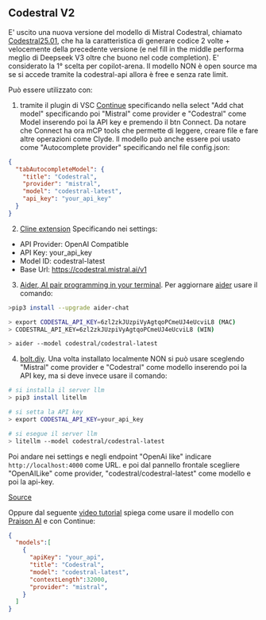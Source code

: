 ## Codestral V2
E' uscito una nuova versione del modello di Mistral Codestral, chiamato [Codestral25.01](https://mistral.ai/news/codestral-2501/), che ha la caratteristica di generare codice 2 volte + velocemente della precedente versione (e nel fill in the middle performa meglio di Deepseek V3 oltre che buono nel code completion). E' considerato la 1° scelta per copilot-arena. Il modello NON è open source ma se si accede tramite la codestral-api allora è free e senza rate limit.

Può essere utilizzato con:

1. tramite il plugin di VSC [Continue](https://www.continue.dev/) specificando nella select "Add chat model" specificando poi "Mistral" come provider e "Codestral" come Model inserendo poi la API key e premendo il btn Connect. Da notare che Connect ha ora mCP tools che permette di leggere, creare file e fare altre operazioni come Clyde. Il modello può anche essere poi usato come "Autocomplete provider" specificando nel file config.json:

```json
{
  "tabAutocompleteModel": {
    "title": "Codestral",
    "provider": "mistral",
    "model": "codestral-latest",
    "api_key": "your_api_key"
  }
}
```
2. [Cline extension](https://marketplace.visualstudio.com/items?itemName=saoudrizwan.claude-dev) Specificando nei settings:
- API Provider: OpenAI Compatible
- API Key: your_api_key
- Model ID: codestral-latest
- Base Url: https://codestral.mistral.ai/v1

3. [Aider, AI pair programming in your terminal](https://github.com/Aider-AI/aider). Per aggiornare [aider](https://aider.chat/) usare il comando:
```bash
>pip3 install --upgrade aider-chat

> export CODESTAL_API_KEY=6zl2zkJUzpiVyAgtqoPCmeUJ4eUcviL8 (MAC)
> CODESTRAL_API_KEY=6zl2zkJUzpiVyAgtqoPCmeUJ4eUcviL8 (WIN)

> aider --model codestral/codestral-latest
```

4. [bolt.diy](https://github.com/stackblitz-labs/bolt.diy). Una volta installato localmente NON si può usare sceglendo "Mistral" come provider e "Codestral" come modello inserendo poi la API key, ma si deve invece usare il comando:
```bash
# si installa il server llm
> pip3 install litellm

# si setta la API key
> export CODESTAL_API_KEY=your_api_key

# si esegue il server llm
> litellm --model codestral/codestral-latest
```
Poi andare nei settings e negli endpoint "OpenAi like" indicare `http://localhost:4000` come URL. e poi dal pannello frontale scegliere "OpenAILike" come provider, "codestral/codestral-latest" come modello e poi la api-key.

[Source](https://www.youtube.com/watch?v=HG5z_UeGJ2M&ab_channel=AICodeKing)


Oppure dal seguente [video tutorial](https://www.youtube.com/watch?v=j3cjbY4TzBM&ab_channel=MervinPraison) spiega come usare il modello con [Praison AI](https://github.com/MervinPraison/PraisonAI) e con Continue:

```json
{
  "models":[
    {
      "apiKey": "your_api",
      "title": "Codestral",
      "model": "codestral-latest",
      "contextLength":32000,
      "provider": "mistral",
    }
  ]
}
```
